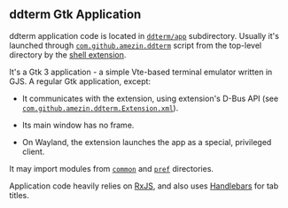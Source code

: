 ddterm Gtk Application
----------------------

ddterm application code is located in [`ddterm/app`] subdirectory. Usually it's
launched through [`com.github.amezin.ddterm`] script from the top-level
directory by the [shell extension].

It's a Gtk 3 application - a simple Vte-based terminal emulator written in
GJS. A regular Gtk application, except:

* It communicates with the extension, using extension's D-Bus API
(see [`com.github.amezin.ddterm.Extension.xml`]).

* Its main window has no frame.

* On Wayland, the extension launches the app as a special, privileged client.

It may import modules from [`common`] and [`pref`] directories.

Application code heavily relies on [RxJS], and also uses [Handlebars]
for tab titles.

[`ddterm/app`]: /ddterm/app
[`com.github.amezin.ddterm`]: /com.github.amezin.ddterm
[shell extension]: /ddterm/shell

[`common`]: /ddterm/common
[`pref`]: /ddterm/pref

[RxJS]: https://rxjs.dev/
[Handlebars]: https://handlebarsjs.com/

[`com.github.amezin.ddterm.Extension.xml`]: /ddterm/com.github.amezin.ddterm.Extension.xml
